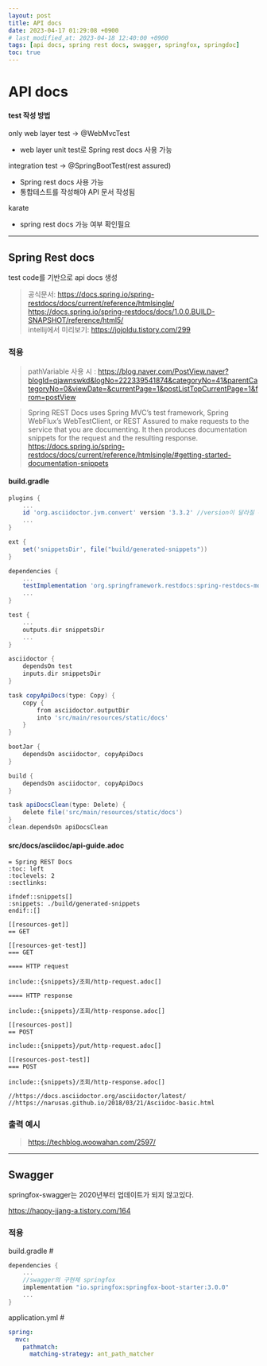 ```yaml
---
layout: post
title: API docs
date: 2023-04-17 01:29:08 +0900
# last_modified_at: 2023-04-18 12:40:00 +0900
tags: [api docs, spring rest docs, swagger, springfox, springdoc]
toc: true
---
```

# API docs

#### test 작성 방법
only web layer test -> @WebMvcTest
- web layer unit test로 Spring rest docs 사용 가능

integration test -> @SpringBootTest(rest assured)
- Spring rest docs 사용 가능
- 통합테스트를 작성해야 API 문서 작성됨

karate
- spring rest docs 가능 여부 확인필요

***
## Spring Rest docs
test code를 기반으로 api docs 생성

> 공식문서: https://docs.spring.io/spring-restdocs/docs/current/reference/htmlsingle/<br>
> https://docs.spring.io/spring-restdocs/docs/1.0.0.BUILD-SNAPSHOT/reference/html5/<br>
> intellij에서 미리보기: https://jojoldu.tistory.com/299<br>

### 적용

> pathVariable 사용 시 : https://blog.naver.com/PostView.naver?blogId=qjawnswkd&logNo=222339541874&categoryNo=41&parentCategoryNo=0&viewDate=&currentPage=1&postListTopCurrentPage=1&from=postView


> Spring REST Docs uses Spring MVC’s test framework, Spring WebFlux’s WebTestClient, or REST Assured to make requests to the service that you are documenting. It then produces documentation snippets for the request and the resulting response.
> https://docs.spring.io/spring-restdocs/docs/current/reference/htmlsingle/#getting-started-documentation-snippets

#### build.gradle

```groovy
plugins {
    ...
    id 'org.asciidoctor.jvm.convert' version '3.3.2' //version이 달라질 수 있음
    ...
}

ext {
    set('snippetsDir', file("build/generated-snippets"))
}

dependencies {
    ...
    testImplementation 'org.springframework.restdocs:spring-restdocs-mockmvc'
    ...
}

test {
    ...
    outputs.dir snippetsDir
    ...
}

asciidoctor {
    dependsOn test
    inputs.dir snippetsDir
}

task copyApiDocs(type: Copy) {
    copy {
        from asciidoctor.outputDir
        into 'src/main/resources/static/docs'
    }
}

bootJar {
    dependsOn asciidoctor, copyApiDocs
}

build {
    dependsOn asciidoctor, copyApiDocs
}

task apiDocsClean(type: Delete) {
    delete file('src/main/resources/static/docs')
}
clean.dependsOn apiDocsClean
```

#### src/docs/asciidoc/api-guide.adoc

```adoc
= Spring REST Docs
:toc: left
:toclevels: 2
:sectlinks:

ifndef::snippets[]
:snippets: ./build/generated-snippets
endif::[]

[[resources-get]]
== GET

[[resources-get-test]]
=== GET

==== HTTP request

include::{snippets}/조회/http-request.adoc[]

==== HTTP response

include::{snippets}/조회/http-response.adoc[]

[[resources-post]]
== POST

include::{snippets}/put/http-request.adoc[]

[[resources-post-test]]
=== POST

include::{snippets}/조회/http-response.adoc[]

//https://docs.asciidoctor.org/asciidoctor/latest/
//https://narusas.github.io/2018/03/21/Asciidoc-basic.html
```

### 출력 예시
> https://techblog.woowahan.com/2597/

***
## Swagger
springfox-swagger는 2020년부터 업데이트가 되지 않고있다.

https://happy-jjang-a.tistory.com/164

### 적용
build.gradle #
```groovy
dependencies {
    ...
    //swagger의 구현체 springfox
    implementation "io.springfox:springfox-boot-starter:3.0.0"
    ...
}
```
application.yml #
```yml
spring:
  mvc:
    pathmatch:
      matching-strategy: ant_path_matcher
```